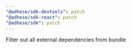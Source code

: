 ```yaml
---
"@adhese/sdk-devtools": patch
"@adhese/sdk-react": patch
"@adhese/sdk": patch
---
```


Filter out all external dependencies from bundle
